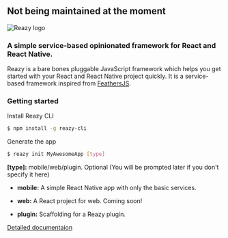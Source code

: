 ## Not being maintained at the moment
![Reazy logo](http://docs.reazyframework.io/images/text-logo.png)

### A simple service-based opinionated framework for React and React Native.

Reazy is a bare bones pluggable JavaScript framework which helps you get started with your React and React Native project quickly. It is a service-based framework inspired from [FeathersJS](http://feathersjs.com/).

### Getting started

Install Reazy CLI
```sh
$ npm install -g reazy-cli
```

Generate the app
```sh
$ reazy init MyAwesomeApp [type]
```

**\[type\]:** mobile/web/plugin. Optional (You will be prompted later if you don't specify it here)

  - **mobile:** A simple React Native app with only the basic services.

  - **web:** A React project for web. Coming soon!

  - **plugin:** Scaffolding for a Reazy plugin.

[Detailed documentaion](http://docs.reazyframework.io/)
